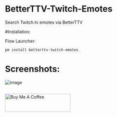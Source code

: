 # BetterTTV-Twitch-Emotes
Search Twitch.tv emotes via BetterTTV

#Installation:

Flow Launcher:
```
pm install betterttv-twitch-emotes
```

# Screenshots:
![image](https://user-images.githubusercontent.com/535299/151774690-5ad7dc80-ee6c-4fc4-a2e7-d1327dbecd60.png)

##
<a href="https://www.buymeacoffee.com/garulf" target="_blank"><img src="https://cdn.buymeacoffee.com/buttons/v2/default-green.png" alt="Buy Me A Coffee" style="height: 60px !important;width: 217px !important;" ></a>
